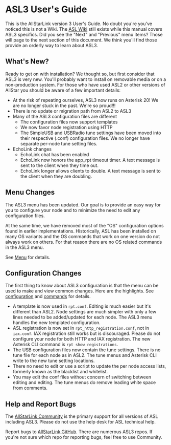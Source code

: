 # ASL3 User's Guide

This is the AllStarLink version 3 User's Guide. No doubt you're you've noticed this is not a Wiki. The [ASL Wiki](https://wiki.allstarlink.org) still exists while this manual covers ASL3 specifics. Did you see the "Next" and "Previous" menu items? Those will page to the next section of this document. We think you'll find those provide an orderly way to learn about ASL3.

## What's New?

Ready to get on with installation? We thought so, but first consider that ASL3 is very new. You'll probably want to install on removable media or on a non-production system. For those who have used ASL2 or other versions of AllStar you should be aware of a few important details:

- At the risk of repeating ourselves, ASL3 now runs on Asterisk 20!  We are no longer stuck in the past.  We're so proud!!!
- There is no update or migration path from ASL2 to ASL3
- Many of the ASL3 configuration files are different
	- The configuration files now support templates
	- We now favor node registration using HTTP
	- The SimpleUSB and USBRadio tune settings have been moved into their respective (.conf) configuration files.  We no longer have separate per-node tune setting files.
- EchoLink changes
	- EchoLink chat has been enabled
	- EchoLink now honors the app\_rpt timeout timer.  A text message is sent to the client when they time out.
	- EchoLink longer allows clients to double.  A text message is sent to the client when they are doubling.

## Menu Changes

The ASL3 menu has been updated. Our goal is to provide an easy way for you to configure your node and to minimize the need to edit any configuration files.

At the same time, we have removed most of the "OS" configuration options found in earlier implementations. Historically, ASL has been installed on many OS variants and the OS commands that work on one version do not always work on others. For that reason there are no OS related commands in the ASL3 menu.

See [Menu](menu.md) for details.

## Configuration Changes

The first thing to know about ASL3 configuration is that the menu can be used to make and view common changes. Here are the highlights. See [configuration](config.md) and [commands](commands.md) for details.

- A template is now used in `rpt.conf`.  Editing is much easier but it's different than ASL2. Node settings are much simpler with only a few lines needed to be added/updated for each node. The ASL3 menu handles the new templated configuration.
- ASL registration is now set in `rpt_http_registration.conf`, not in `iax.conf`. IAX registration still works but is discouraged. Please do not configure your node for both HTTP and IAX registration. The new Asterisk CLI command is `rpt show registrations`.
- The USB configuration files now contain the tune settings. There is no tune file for each node as in ASL2. The tune menus and Asterisk CLI write to the new tune setting locations.
- There no need to edit or use a script to update the per node access lists, formerly known as the blacklist and whitelist.
- You may edit the conf files without concern of switching between editing and editing. The tune menus do remove leading white space from comments.

## Help and Report Bugs

The [AllStarLink Community](https://community.allstarlink.org/) is the primary support for all versions of ASL including ASL3. Please do not use the help desk for ASL technical help.

Report bugs to [AllStarLink GitHub](https://github.com/AllStarLink). There are numerous ASL3 repos. If you're not sure which repo for reporting bugs, feel free to use Community.